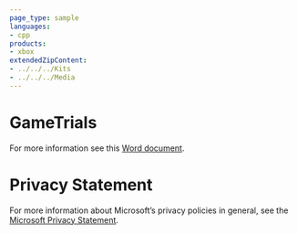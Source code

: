 ```yaml
---
page_type: sample
languages:
- cpp
products:
- xbox
extendedZipContent:
- ../../../Kits
- ../../../Media
---
```

# GameTrials
For more information see this [Word document](ReadMe.docx).
# Privacy Statement
For more information about Microsoft’s privacy policies in general, see the [Microsoft Privacy Statement](https://privacy.microsoft.com/en-us/privacystatement/).
